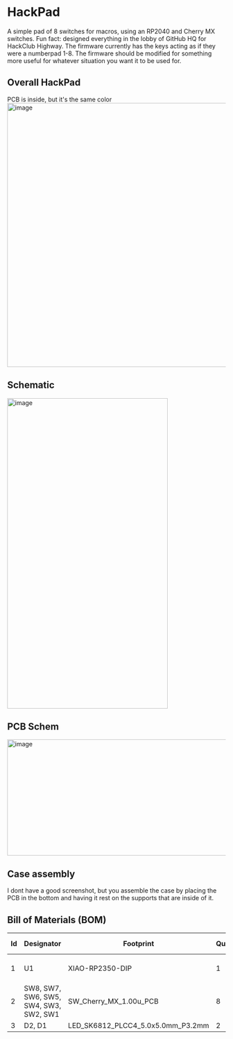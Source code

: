 # HackPad
A simple pad of 8 switches for macros, using an RP2040 and Cherry MX switches.
Fun fact: designed everything in the lobby of GitHub HQ for HackClub Highway.
The firmware currently has the keys acting as if they were a numberpad 1-8.
The firmware should be modified for something more useful for whatever situation you want it to be used for.

## Overall HackPad
PCB is inside, but it's the same color
<img width="734" height="609" alt="image" src="https://github.com/user-attachments/assets/2d4e41d5-ba38-4df4-8e31-5185103ab2f3" />

## Schematic
<img width="370" height="716" alt="image" src="https://github.com/user-attachments/assets/57d081aa-57da-4466-8530-1de2986fbef6" />

## PCB Schem
<img width="930" height="268" alt="image" src="https://github.com/user-attachments/assets/f283cdde-3554-4b46-9bd7-75967ff80236" />

## Case assembly
I dont have a good screenshot, but you assemble the case by placing the PCB in the bottom and having it rest on the supports that are inside of it.

## Bill of Materials (BOM)

| Id | Designator                          | Footprint                         | Quantity | Designation       | Supplier and ref |
|----|-------------------------------------|-----------------------------------|----------|-------------------|------------------|
| 1  | U1                                  | XIAO-RP2350-DIP                   | 1        | XIAO-RP2040-DIP   |                  |
| 2  | SW8, SW7, SW6, SW5, SW4, SW3, SW2, SW1 | SW_Cherry_MX_1.00u_PCB           | 8        | SW_Push           |                  |
| 3  | D2, D1                               | LED_SK6812_PLCC4_5.0x5.0mm_P3.2mm | 2        | SK6812            |                  |

